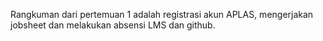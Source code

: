 Rangkuman dari pertemuan 1 adalah registrasi akun APLAS, mengerjakan jobsheet dan melakukan absensi LMS dan github.
